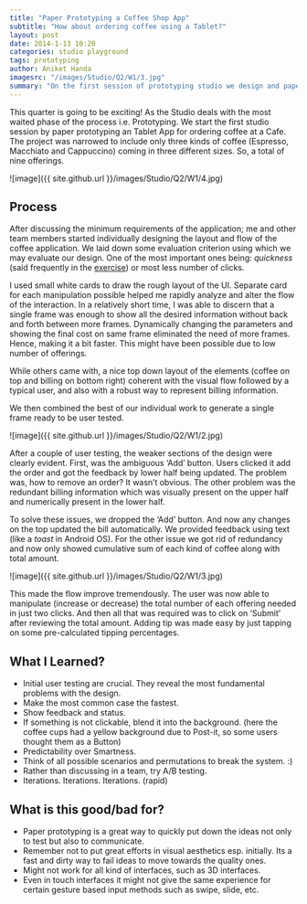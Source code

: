 ```yaml
---
title: "Paper Prototyping a Coffee Shop App"
subtitle: "How about ordering coffee using a Tablet?"
layout: post
date: 2014-1-13 10:20
categories: studio playground
tags: prototyping
author: Aniket Handa
imagesrc: "/images/Studio/Q2/W1/3.jpg"
summary: "On the first session of prototyping studio we design and paper prototype an App used to be used for ordering coffee at a Cafe..."
---
```


This quarter is going to be exciting! As the Studio deals with the most waited phase of the process i.e. Prototyping. We start the first studio session by paper prototyping an Tablet App for ordering coffee at a Cafe. The project was narrowed to include only three kinds of coffee (Espresso, Macchiato and Cappuccino) coming in three different sizes. So, a total of nine offerings.

![image]({{ site.github.url }}/images/Studio/Q2/W1/4.jpg)

## Process

After discussing the minimum requirements of the application; me and other team members started individually designing the layout and flow of the coffee application. We laid down some evaluation criterion using which we may evaluate our design. One of the most important ones being: _quickness_ (said frequently in the [exercise](http://blogs.uw.edu/hcid521/exercises#e1)) or most less number of clicks.

I used small white cards to draw the rough layout of the UI. Separate card for each manipulation possible helped me rapidly analyze and alter the flow of the interaction. In a relatively short time, I was able to discern that a single frame was enough to show all the desired information without back and forth between more frames. Dynamically changing the parameters and showing the final cost on same frame eliminated the need of more frames. Hence, making it a bit faster. This might have been possible due to low number of offerings. 

While others came with, a nice top down layout of the elements (coffee on top and billing on bottom right) coherent with the visual flow followed by a typical user, and also with a robust way to represent billing information.

We then combined the best of our individual work to generate a single frame ready to be user tested.

![image]({{ site.github.url }}/images/Studio/Q2/W1/2.jpg)

After a couple of user testing, the weaker sections of the design were clearly evident. First, was the ambiguous ‘Add’ button. Users clicked it add the order and got the feedback by lower half being updated. The problem was, how to remove an order? It wasn’t obvious. The other problem was the redundant billing information which was visually present on the upper half and numerically present in the lower half. 

To solve these issues, we dropped the ‘Add’ button. And now any changes on the top updated the bill automatically. We provided feedback using text (like a _toast_ in Android OS). For the other issue we got rid of redundancy and now only showed cumulative sum of each kind of coffee along with total amount.

![image]({{ site.github.url }}/images/Studio/Q2/W1/3.jpg)

This made the flow improve tremendously. The user was now able to manipulate (increase or decrease) the total number of each offering needed in just two clicks. And then all that was required was to click on ‘Submit’ after reviewing the total amount. Adding tip was made easy by just tapping on some pre-calculated tipping percentages. 

## What I Learned?
* Initial user testing are crucial. They reveal the most fundamental problems with the design.
* Make the most common case the fastest.
* Show feedback and status.
* If something is not clickable, blend it into the background. (here the coffee cups had a yellow background due to Post-it, so some users thought them as a Button)
* Predictability over Smartness.
* Think of all possible scenarios and permutations to break the system. :)
* Rather than discussing in a team, try A/B testing.
* Iterations. Iterations. Iterations. (rapid)

## What is this good/bad for?
* Paper prototyping is a great way to quickly put down the ideas not only to test but also to communicate.
* Remember not to put great efforts in visual aesthetics esp. initially. Its a fast and dirty way to fail ideas to move towards the quality ones.
* Might not work for all kind of interfaces, such as 3D interfaces.
* Even in touch interfaces it might not give the same experience for certain gesture based input methods such as swipe, slide, etc.